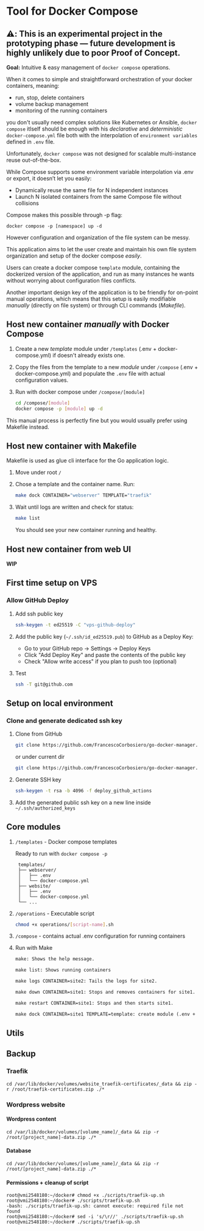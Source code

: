 # Tool for Docker Compose

## ⚠️: This is an experimental project in the prototyping phase — future development is highly unlikely due to poor Proof of Concept.

**Goal:**
Intuitive & easy management of `docker compose` operations.

When it comes to simple and straightforward orchestration of your docker containers, meaning:

- run, stop, delete containers
- volume backup management
- monitoring of the running containers

you don't usually need complex solutions like Kubernetes or Ansible,
`docker compose` itlself should be enough with his *declarative* and *deterministic* `docker-compose.yml` file both with the interpolation of `environment variables` defined in `.env` file.

Unfortunately, `docker compose` was not designed for scalable multi-instance reuse out-of-the-box.

While Compose supports some environment variable interpolation via .env or export, it doesn’t let you easily:

- Dynamically reuse the same file for N independent instances
- Launch N isolated containers from the same Compose file without collisions

Compose makes this possible through -p flag:

`docker compose -p [namespace] up -d`

However configuration and organization of the file system can be messy.

This application aims to let the user create and maintain his own file system organization and setup of the docker compose *easily*.

Users can create a docker compose `template` module, containing the dockerized version of the application, and run as many instances he wants without worrying about configuration files conflicts.

Another important design key of the application is to be friendly for on-point manual operations, which means that this setup is easily modifiable *manually* (directly on file system) or through CLI commands (*Makefile*).

## Host new container *manually* with Docker Compose

1. Create a new *template* module under `/templates` (.env + docker-compose.yml) if doesn't already exists one.
2. Copy the files from the template to a new *module* under `/compose` (.env + docker-compose.yml) and populate the `.env` file with actual configuration values.
3. Run with docker compose under `/compose/[module]`

    ```bash
    cd /compose/[module]
    docker compose -p [module] up -d
    ```

This manual process is perfectly fine but you would usually prefer using Makefile instead.

## Host new container with Makefile

Makefile is used as glue cli interface for the Go application logic.

1. Move under root `/`
2. Chose a template and the container name. Run:

    ```bash
    make dock CONTAINER="webserver" TEMPLATE="traefik"
    ```

3. Wait until logs are written and check for status:

    ```bash
    make list
    ```

    You should see your new container running and healthy.

## Host new container from web UI

**WIP**

## First time setup on VPS

### Allow GitHub Deploy

1. Add ssh public key

    ```bash
    ssh-keygen -t ed25519 -C "vps-github-deploy"
    ```

2. Add the public key (`~/.ssh/id_ed25519.pub`) to GitHub as a Deploy Key:

    - Go to your GitHub repo → Settings → Deploy Keys
    - Click "Add Deploy Key" and paste the contents of the public key
    - Check "Allow write access" if you plan to push too (optional)

3. Test

    ```bash
    ssh -T git@github.com
    ```

## Setup on local environment

### Clone and generate dedicated ssh key

1. Clone from GitHub

    ```bash
    git clone https://github.com/FrancescoCorbosiero/go-docker-manager.git
    ```

    or under current dir

    ```bash
    git clone https://github.com/FrancescoCorbosiero/go-docker-manager.git .
    ```

2. Generate SSH key

    ```bash
    ssh-keygen -t rsa -b 4096 -f deploy_github_actions
    ```

3. Add the generated public ssh key on a new line inside `~/.ssh/authorized_keys`

## Core modules

1. `/templates` - Docker compose templates

    Ready to run with `docker compose -p`

   ```docker
    templates/
    ├── webserver/
    │   ├── .env
    │   └── docker-compose.yml
    ├── website/
    │   ├── .env
    │   └── docker-compose.yml
    └── ...
    ```

2. `/operations` - Executable script

    ```bash
    chmod +x operations/[script-name].sh
    ```

3. `/compose` - contains actual .env configuration for running containers

4. Run with Make

    ```txt
    make: Shows the help message.

    make list: Shows running containers

    make logs CONTAINER=site2: Tails the logs for site2.

    make down CONTAINER=site1: Stops and removes containers for site1.

    make restart CONTAINER=site1: Stops and then starts site1.

    make dock CONTAINER=site1 TEMPLATE=template: create module (.env + compose file) under /compose if doesn't exists and run
    ```

## Utils
## Backup

### Traefik
```
cd /var/lib/docker/volumes/website_traefik-certificates/_data && zip -r /root/traefik-certificates.zip ./*
```

### Wordpress website
#### Wordpress content
```
cd /var/lib/docker/volumes/[volume_name]/_data && zip -r /root/[project_name]-data.zip ./*
```

#### Database
```
cd /var/lib/docker/volumes/[volume_name]/_data && zip -r /root/[project_name]-data.zip ./*
```

#### Permissions + cleanup of script
```
root@vmi2548180:~/docker# chmod +x ./scripts/traefik-up.sh
root@vmi2548180:~/docker# ./scripts/traefik-up.sh
-bash: ./scripts/traefik-up.sh: cannot execute: required file not found
root@vmi2548180:~/docker# sed -i 's/\r//' ./scripts/traefik-up.sh
root@vmi2548180:~/docker# ./scripts/traefik-up.sh
```